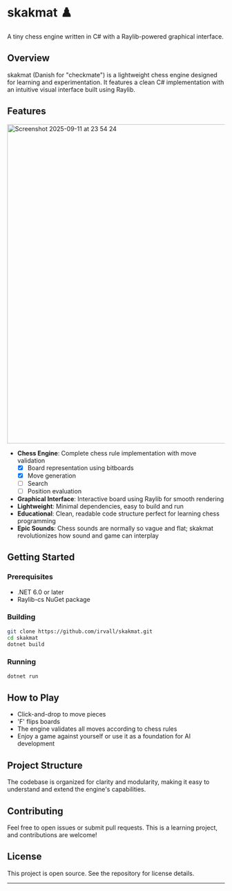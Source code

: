 # skakmat ♟️

A tiny chess engine written in C# with a Raylib-powered graphical interface.

## Overview

skakmat (Danish for "checkmate") is a lightweight chess engine designed for learning and experimentation. It features a clean C# implementation with an intuitive visual interface built using Raylib.

## Features

<img width="712" height="740" alt="Screenshot 2025-09-11 at 23 54 24" src="https://github.com/user-attachments/assets/a1b2cce0-b718-42cd-9ebb-55a35bbee0c5" />

- **Chess Engine**: Complete chess rule implementation with move validation
    - [x] Board representation using bitboards
    - [x] Move generation
    - [ ] Search
    - [ ] Position evaluation

- **Graphical Interface**: Interactive board using Raylib for smooth rendering
- **Lightweight**: Minimal dependencies, easy to build and run
- **Educational**: Clean, readable code structure perfect for learning chess programming
- **Epic Sounds**: Chess sounds are normally so vague and flat; skakmat revolutionizes how sound and game can interplay

## Getting Started

### Prerequisites

- .NET 6.0 or later
- Raylib-cs NuGet package

### Building

```bash
git clone https://github.com/irvall/skakmat.git
cd skakmat
dotnet build
```

### Running

```bash
dotnet run
```

## How to Play

- Click-and-drop to move pieces
- 'F' flips boards
- The engine validates all moves according to chess rules
- Enjoy a game against yourself or use it as a foundation for AI development

## Project Structure

The codebase is organized for clarity and modularity, making it easy to understand and extend the engine's capabilities.

## Contributing

Feel free to open issues or submit pull requests. This is a learning project, and contributions are welcome!

## License

This project is open source. See the repository for license details.

---
